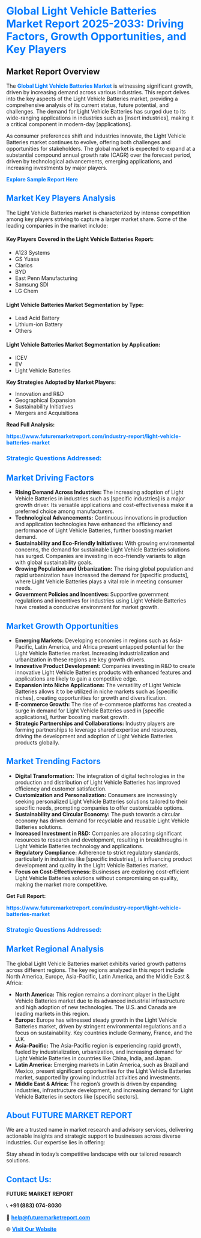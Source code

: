 <h1 style="color: #007BFF;">Global Light Vehicle Batteries Market Report 2025-2033: Driving Factors, Growth Opportunities, and Key Players</h1>

<section id="overview">
<h2>Market Report Overview</h2>
<p>The <a href="https://www.futuremarketreport.com/industry-report/light-vehicle-batteries-market" style="color: #007BFF; text-decoration: none;"><strong>Global Light Vehicle Batteries Market</strong></a> is witnessing significant growth, driven by increasing demand across various industries. This report delves into the key aspects of the Light Vehicle Batteries market, providing a comprehensive analysis of its current status, future potential, and challenges. The demand for Light Vehicle Batteries has surged due to its wide-ranging applications in industries such as [insert industries], making it a critical component in modern-day [applications].</p>
<p>As consumer preferences shift and industries innovate, the Light Vehicle Batteries market continues to evolve, offering both challenges and opportunities for stakeholders. The global market is expected to expand at a substantial compound annual growth rate (CAGR) over the forecast period, driven by technological advancements, emerging applications, and increasing investments by major players.</p>
</section>

<section id="overview">
<p><a href="https://www.futuremarketreport.com/request-sample/reportId=120515" style="color: #007BFF; text-decoration: none;"><strong>Explore Sample Report Here</strong></a></p>
</section>

<section id="key-players">
<h2 style="color: #007BFF;">Market Key Players Analysis</h2>
<p>The Light Vehicle Batteries market is characterized by intense competition among key players striving to capture a larger market share. Some of the leading companies in the market include:</p>
<h4>Key Players Covered in the Light Vehicle Batteries Report:</h4>
<ul><li>A123 Systems</li><li>GS Yuasa</li><li>Clarios</li><li>BYD</li><li>East Penn Manufacturing</li><li>Samsung SDI</li><li>LG Chem</li></ul>
<h4>Light Vehicle Batteries Market Segmentation by Type:</h4>
<ul><li>Lead Acid Battery</li><li>Lithium-ion Battery</li><li>Others</li></ul>

<h4>Light Vehicle Batteries Market Segmentation by Application:</h4>
<ul><li>ICEV</li><li>EV</li><li>Light Vehicle Batteries</li></ul>
<p><strong>Key Strategies Adopted by Market Players:</strong></p>
<ul>
<li>Innovation and R&D</li>
<li>Geographical Expansion</li>
<li>Sustainability Initiatives</li>
<li>Mergers and Acquisitions</li>
</ul>
</section>

<section>
<p><strong>Read Full Analysis: </strong></p><a href="https://www.futuremarketreport.com/industry-report/light-vehicle-batteries-market" style="color: #007BFF; text-decoration: none;"><strong>https://www.futuremarketreport.com/industry-report/light-vehicle-batteries-market</strong></a>
<h3 style="color: #007BFF;">Strategic Questions Addressed:</h3>
</section>

<section id="driving-factors">
<h2 style="color: #007BFF;">Market Driving Factors</h2>
<ul>
<li><strong>Rising Demand Across Industries:</strong> The increasing adoption of Light Vehicle Batteries in industries such as [specific industries] is a major growth driver. Its versatile applications and cost-effectiveness make it a preferred choice among manufacturers.</li>
<li><strong>Technological Advancements:</strong> Continuous innovations in production and application technologies have enhanced the efficiency and performance of Light Vehicle Batteries, further boosting market demand.</li>
<li><strong>Sustainability and Eco-Friendly Initiatives:</strong> With growing environmental concerns, the demand for sustainable Light Vehicle Batteries solutions has surged. Companies are investing in eco-friendly variants to align with global sustainability goals.</li>
<li><strong>Growing Population and Urbanization:</strong> The rising global population and rapid urbanization have increased the demand for [specific products], where Light Vehicle Batteries plays a vital role in meeting consumer needs.</li>
<li><strong>Government Policies and Incentives:</strong> Supportive government regulations and incentives for industries using Light Vehicle Batteries have created a conducive environment for market growth.</li>
</ul>
</section>

<section id="growth-opportunities">
<h2 style="color: #007BFF;">Market Growth Opportunities</h2>
<ul>
<li><strong>Emerging Markets:</strong> Developing economies in regions such as Asia-Pacific, Latin America, and Africa present untapped potential for the Light Vehicle Batteries market. Increasing industrialization and urbanization in these regions are key growth drivers.</li>
<li><strong>Innovative Product Development:</strong> Companies investing in R&D to create innovative Light Vehicle Batteries products with enhanced features and applications are likely to gain a competitive edge.</li>
<li><strong>Expansion into Niche Applications:</strong> The versatility of Light Vehicle Batteries allows it to be utilized in niche markets such as [specific niches], creating opportunities for growth and diversification.</li>
<li><strong>E-commerce Growth:</strong> The rise of e-commerce platforms has created a surge in demand for Light Vehicle Batteries used in [specific applications], further boosting market growth.</li>
<li><strong>Strategic Partnerships and Collaborations:</strong> Industry players are forming partnerships to leverage shared expertise and resources, driving the development and adoption of Light Vehicle Batteries products globally.</li>
</ul>
</section>

<section id="trending-factors">
<h2 style="color: #007BFF;">Market Trending Factors</h2>
<ul>
<li><strong>Digital Transformation:</strong> The integration of digital technologies in the production and distribution of Light Vehicle Batteries has improved efficiency and customer satisfaction.</li>
<li><strong>Customization and Personalization:</strong> Consumers are increasingly seeking personalized Light Vehicle Batteries solutions tailored to their specific needs, prompting companies to offer customizable options.</li>
<li><strong>Sustainability and Circular Economy:</strong> The push towards a circular economy has driven demand for recyclable and reusable Light Vehicle Batteries solutions.</li>
<li><strong>Increased Investment in R&D:</strong> Companies are allocating significant resources to research and development, resulting in breakthroughs in Light Vehicle Batteries technology and applications.</li>
<li><strong>Regulatory Compliance:</strong> Adherence to strict regulatory standards, particularly in industries like [specific industries], is influencing product development and quality in the Light Vehicle Batteries market.</li>
<li><strong>Focus on Cost-Effectiveness:</strong> Businesses are exploring cost-efficient Light Vehicle Batteries solutions without compromising on quality, making the market more competitive.</li>
</ul>
</section>

<section>
<p><strong>Get Full Report: </strong></p><a href="https://www.futuremarketreport.com/industry-report/light-vehicle-batteries-market" style="color: #007BFF; text-decoration: none;"><strong>https://www.futuremarketreport.com/industry-report/light-vehicle-batteries-market</strong></a>
<h3 style="color: #007BFF;">Strategic Questions Addressed:</h3>
</section>


<section id="regional-analysis">
<h2 style="color: #007BFF;">Market Regional Analysis</h2>
<p>The global Light Vehicle Batteries market exhibits varied growth patterns across different regions. The key regions analyzed in this report include North America, Europe, Asia-Pacific, Latin America, and the Middle East & Africa:</p>
<ul>
<li><strong>North America:</strong> This region remains a dominant player in the Light Vehicle Batteries market due to its advanced industrial infrastructure and high adoption of new technologies. The U.S. and Canada are leading markets in this region.</li>
<li><strong>Europe:</strong> Europe has witnessed steady growth in the Light Vehicle Batteries market, driven by stringent environmental regulations and a focus on sustainability. Key countries include Germany, France, and the U.K.</li>
<li><strong>Asia-Pacific:</strong> The Asia-Pacific region is experiencing rapid growth, fueled by industrialization, urbanization, and increasing demand for Light Vehicle Batteries in countries like China, India, and Japan.</li>
<li><strong>Latin America:</strong> Emerging markets in Latin America, such as Brazil and Mexico, present significant opportunities for the Light Vehicle Batteries market, supported by growing industrial activities and investments.</li>
<li><strong>Middle East & Africa:</strong> The region’s growth is driven by expanding industries, infrastructure development, and increasing demand for Light Vehicle Batteries in sectors like [specific sectors].</li>
</ul>
</section>

<footer>
<h2 style="color: #007BFF;">About FUTURE MARKET REPORT</h2>
<p>We are a trusted name in market research and advisory services, delivering actionable insights and strategic support to businesses across diverse industries. Our expertise lies in offering:</p>

<p>Stay ahead in today’s competitive landscape with our tailored research solutions.</p>

<h2 style="color: #007BFF;">Contact Us:</h2>
<p><strong>FUTURE MARKET REPORT</strong></p>
<p>📞 <strong>+91 (883) 074-8030</strong></p>
<p>📧 <strong><a href="mailto:help@futuremarketreport.com" style="color: #007BFF;">help@futuremarketreport.com</a></strong></p>
<p>🌐 <strong><a href="https://www.futuremarketreport.com/" style="color: #007BFF;">Visit Our Website</a></strong></p>
</footer>